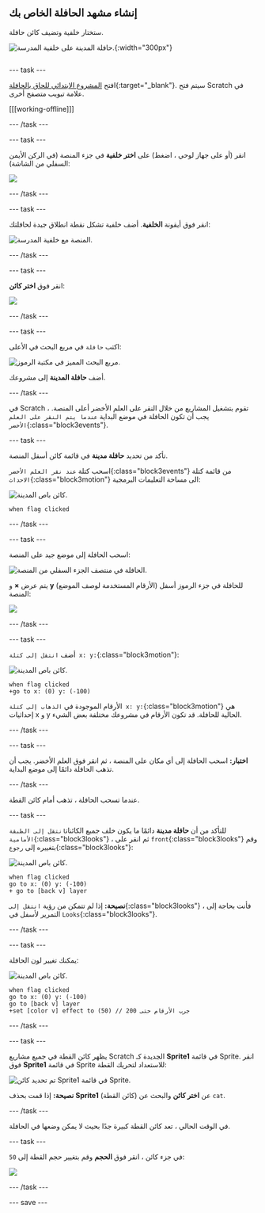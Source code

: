 ## إنشاء مشهد الحافلة الخاص بك

<div style="display: flex; flex-wrap: wrap">
<div style="flex-basis: 200px; flex-grow: 1; margin-right: 15px;">
ستختار خلفية وتضيف كائن حافلة.
</div>
<div>

![حافلة المدينة على خلفية المدرسة.](images/bus-scene.png){:width="300px"}

</div>
</div>

--- task ---

افتح [المشروع الابتدائي للحاق بالحافلة](https://scratch.mit.edu/projects/582214330/editor){:target="_blank"}. سيتم فتح Scratch في علامة تبويب متصفح أخرى.

[[[working-offline]]]

--- /task ---

--- task ---

انقر (أو على جهاز لوحي ، اضغط) على **اختر خلفية** في جزء المنصة (في الركن الأيمن السفلي من الشاشة):

![](images/choose-a-backdrop.png)

--- /task ---

--- task ---

انقر فوق أيقونة **الخلفية**. أضف خلفية تشكل نقطة انطلاق جيدة لحافلتك:

![المنصة مع خلفية المدرسة.](images/outdoor-backdrop.png)

--- /task ---

--- task ---

انقر فوق **اختر كائن**:

![](images/choose-sprite-menu.png)

--- /task ---

--- task ---

اكتب `حافلة` في مربع البحث في الأعلى:

![مربع البحث المميز في مكتبة الرموز.](images/bus-search.png)

أضف **حافلة المدينة** إلى مشروعك.

--- /task ---

 في Scratch ، تقوم بتشغيل المشاريع من خلال النقر على العلم الأخضر أعلى المنصة. يجب أن تكون الحافلة في موضع البداية `عندما يتم النقر على العلم الأخضر`{:class="block3events"}.

--- task ---

تأكد من تحديد **حافلة مدينة** في قائمة كائن أسفل المنصة.

اسحب كتلة `عند نقر العلم الأخضر`{:class="block3events"} من قائمة كتلة `الاحداث`{:class="block3motion"} الى مساحة التعليمات البرمجية:

![كائن باص المدينة.](images/bus-sprite.png)

```blocks3
when flag clicked
```

--- /task ---

--- task ---

اسحب الحافلة إلى موضع جيد على المنصة:

![الحافلة في منتصف الجزء السفلي من المنصة.](images/bus-bottom-middle.png)

يتم عرض **×** و **y** (الأرقام المستخدمة لوصف الموضع) للحافلة في جزء الرموز أسفل المنصة:

![](images/coords-sprite-pane.png)


--- /task ---

--- task ---

أضف `انتقل إلى كتلة x: y:`{:class="block3motion"}:

![كائن باص المدينة.](images/bus-sprite.png)

```blocks3
when flag clicked
+go to x: (0) y: (-100)
```

الأرقام الموجودة في `الذهاب إلى كتلة x: y:`{:class="block3motion"} هي إحداثيات x و y الحالية للحافلة. قد تكون الأرقام في مشروعك مختلفة بعض الشيء.

--- /task ---

--- task ---

**اختبار:** اسحب الحافلة إلى أي مكان على المنصة ، ثم انقر فوق العلم الأخضر. يجب أن تذهب الحافلة دائمًا إلى موضع البداية.

--- /task ---

عندما تسحب الحافلة ، تذهب أمام كائن القطة.

--- task ---

للتأكد من أن **حافلة مدينة** دائمًا ما يكون خلف جميع الكائنات`انتقل إلى الطبقة الأمامية`{:class="block3looks"} ، ثم انقر على `front`{:class="block3looks"} وقم بتغييره إلى `رجوع`{:class="block3looks"}:

![كائن باص المدينة.](images/bus-sprite.png)

```blocks3
when flag clicked
go to x: (0) y: (-100)
+ go to [back v] layer
```

**نصيحة:** إذا لم تتمكن من رؤية `انتقل إلى`{:class="block3looks"} ، فأنت بحاجة إلى التمرير لأسفل في `Looks`{:class="block3looks"}.

--- /task ---

--- task ---

يمكنك تغيير لون الحافلة:

![كائن باص المدينة.](images/bus-sprite.png)

```blocks3
when flag clicked
go to x: (0) y: (-100)
go to [back v] layer
+set [color v] effect to (50) // جرب الأرقام حتى 200
```

--- /task ---

--- task ---

يظهر كائن القطة في جميع مشاريع Scratch الجديدة كـ **Sprite1** في قائمة Sprite. انقر فوق **Sprite1** في قائمة Sprite للاستعداد لتحريك القطة:

![تم تحديد كائن Sprite1 في قائمة Sprite.](images/sprite1-selected.png)

**نصيحة:** إذا قمت بحذف **Sprite1** (كائن القطة) عن **اختر كائن** والبحث عن `cat`.

--- /task ---

في الوقت الحالي ، تعد كائن القطة كبيرة جدًا بحيث لا يمكن وضعها في الحافلة.

--- task ---

في جزء كائن ، انقر فوق **الحجم** وقم بتغيير حجم القطة إلى `50`:

![](images/sprite-pane-size.png)

--- /task --- 

--- save ---
